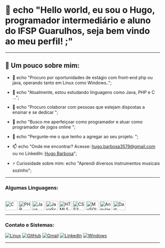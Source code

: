# 🤖 echo "Hello world, eu sou o Hugo, programador intermediário e aluno do IFSP Guarulhos, seja bem vindo ao meu perfil! ;"

---

## 🔰 Um pouco sobre mim:

- 🔭 echo "Procuro por oportunidades de estágio com front-end php ou java, operando tanto em Linux como Windows..";  

- 🌱 echo "Atualmente, estou estudando linguagens como Java, PHP e C ...";  

- 👯 echo "Procuro colaborar com pessoas que estejam dispostas a ensinar e se dedicar ";  

- 🚀 echo "Busco me aperfeiçoar como programador e atuar como programador de jogos online ";  

- 💬 echo "Pergunte-me o que tenho a agregar ao seu projeto. ";  

- 📫 echo "Onde me encontrar? Acesse: hugo.barbosa3579@gmail.com ou no LinkedIn: [Hugo Barbosa](https://www.linkedin.com/in/hugo-barbosa-dos-santos-1295522b7/)";  

- ⚡ Curiosidade sobre mim: echo "Aprendi diversos instrumentos musicais sozinho";  

---

### Algumas Linguagens:

<div style="display: inline_block"><br>
  <img align="center" alt="C" height="30" width="40" src="https://cdn.jsdelivr.net/gh/devicons/devicon/icons/c/c-original.svg" />
  <img align="center" alt="PHP" height="30" width="40" src="https://cdn.jsdelivr.net/gh/devicons/devicon/icons/php/php-original.svg" />
  <img align="center" alt="Java" height="30" width="40" src="https://cdn.jsdelivr.net/gh/devicons/devicon/icons/java/java-original.svg" />
  <img align="center" alt="JavaScript" height="30" width="40" src="https://cdn.jsdelivr.net/gh/devicons/devicon/icons/javascript/javascript-original.svg" />
  <img align="center" alt="HTML5" height="30" width="40" src="https://cdn.jsdelivr.net/gh/devicons/devicon/icons/html5/html5-original.svg" />
  <img align="center" alt="CSS3" height="30" width="40" src="https://cdn.jsdelivr.net/gh/devicons/devicon/icons/css3/css3-original.svg" />
  <img align="center" alt="MySQL" height="30" width="40" src="https://cdn.jsdelivr.net/gh/devicons/devicon/icons/mysql/mysql-original.svg" />
  <img align="center" alt="Angular" height="30" width="40" src="https://cdn.jsdelivr.net/gh/devicons/devicon/icons/angularjs/angularjs-original.svg" />
  <img align="center" alt="Dart" height="30" width="40" src="https://cdn.jsdelivr.net/gh/devicons/devicon/icons/dart/dart-original.svg" />
</div>

---

### Contato e Sistemas:

[![Linux](https://img.shields.io/badge/Linux-FCC624?style=for-the-badge&logo=linux&logoColor=black)](https://www.linux.org)
[![GitHub](https://img.shields.io/badge/GitHub-100000?style=for-the-badge&logo=github&logoColor=white)](https://github.com)
[![Gmail](https://img.shields.io/badge/Gmail-D14836?style=for-the-badge&logo=gmail&logoColor=white)](mailto:hugo.barbosa3579@gmail.com)
[![LinkedIn](https://img.shields.io/badge/LinkedIn-0077B5?style=for-the-badge&logo=linkedin&logoColor=white)](https://www.linkedin.com/in/hugo-barbosa-dos-santos-1295522b7/)
[![Windows](https://img.shields.io/badge/Windows-0078D6?style=for-the-badge&logo=windows&logoColor=white)](https://www.microsoft.com/windows)

---





